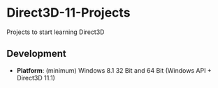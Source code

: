 # Direct3D-11-Projects
Projects to start learning Direct3D

## Development
* **Platform**: (minimum) Windows 8.1 32 Bit and 64 Bit (Windows API + Direct3D 11.1)
